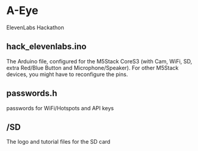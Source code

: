 # A-Eye
ElevenLabs Hackathon

## hack_elevenlabs.ino
The Arduino file, configured for the M5Stack CoreS3 (with Cam, WiFi, SD, extra Red/Blue Button and Microphone/Speaker).
For other M5Stack devices, you might have to reconfigure the pins.

## passwords.h
passwords for WiFi/Hotspots and API keys

## /SD
The logo and tutorial files for the SD card
